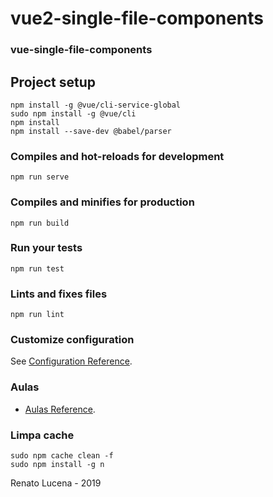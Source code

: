 # vue2-single-file-components

### vue-single-file-components

## Project setup
```
npm install -g @vue/cli-service-global
sudo npm install -g @vue/cli
npm install
npm install --save-dev @babel/parser

```

### Compiles and hot-reloads for development
```
npm run serve
```

### Compiles and minifies for production
```
npm run build
```

### Run your tests
```
npm run test
```

### Lints and fixes files
```
npm run lint
```

### Customize configuration
See [Configuration Reference](https://cli.vuejs.org/config/).
### Aulas
- [Aulas Reference](https://www.schoolofnet.com/curso/frontend/javascript/vuejs-iniciando-single-file-components/).

### Limpa cache

```
sudo npm cache clean -f
sudo npm install -g n
```

Renato Lucena - 2019
